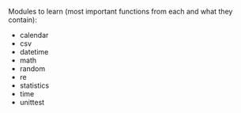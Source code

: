 
Modules to learn (most important functions from each and what they contain):
- calendar
- csv
- datetime
- math
- random
- re
- statistics
- time
- unittest